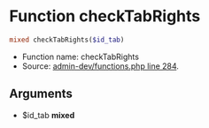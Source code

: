 Function checkTabRights
===========================





```php
mixed checkTabRights($id_tab)
```

* Function name: checkTabRights
* Source: [admin-dev/functions.php line 284](https://github.com/PrestaShop/PrestaShop/blob/1.6.1.0/admin-dev/functions.php#L284).

Arguments
---------

* $id_tab **mixed**

